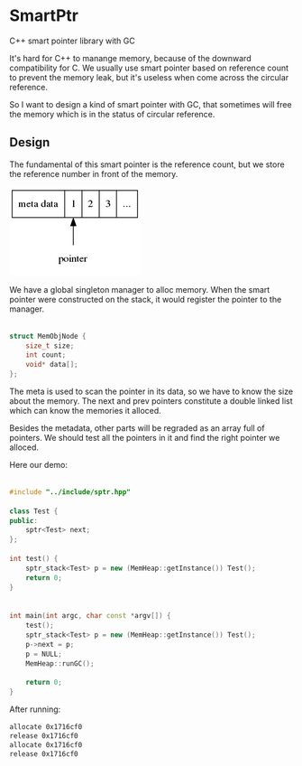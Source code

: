 # SmartPtr
C++ smart pointer library with GC


It's hard for C++ to manange memory, because of the downward compatibility for C. We usually use smart pointer based on reference count to prevent the memory leak, but it's useless when come across the circular reference.

So I want to design a kind of smart pointer with GC, that sometimes will free the memory which is in the status of circular reference. 


## Design

The fundamental of this smart pointer is the reference count, but we store the reference number in front of the memory.

![pointer](asserts/ptr.png)

We have a global singleton manager to alloc memory. When the smart pointer were constructed on the stack, it would register the pointer to the manager.

```c

struct MemObjNode {
    size_t size;
    int count;
    void* data[];
};

```


The meta is used to scan the pointer in its data, so we have to know the size about the memory. The next and prev pointers constitute a double linked list which can know the memories it alloced.

Besides the metadata, other parts will be regraded as an array full of pointers. We should test all the pointers in it and find the right pointer we alloced.



Here our demo:

```cpp

#include "../include/sptr.hpp"

class Test {
public:
    sptr<Test> next;
};

int test() {
    sptr_stack<Test> p = new (MemHeap::getInstance()) Test();
    return 0;
}


int main(int argc, char const *argv[]) {
    test();
    sptr_stack<Test> p = new (MemHeap::getInstance()) Test();
    p->next = p;
    p = NULL;
    MemHeap::runGC();

    return 0;
}

```

After running:

```
allocate 0x1716cf0
release 0x1716cf0
allocate 0x1716cf0
release 0x1716cf0
```
